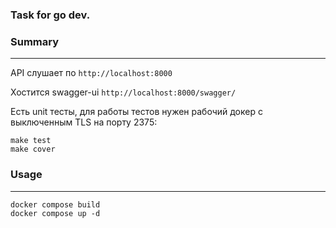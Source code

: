 ### Task for go dev.

### Summary

---

API слушает по `http://localhost:8000`

Хостится swagger-ui `http://localhost:8000/swagger/`

Есть unit тесты, для работы тестов нужен рабочий докер с выключенным TLS на порту 2375: 

```plaintext
make test
make cover
```

### Usage

---

```plaintext
docker compose build
docker compose up -d
```
